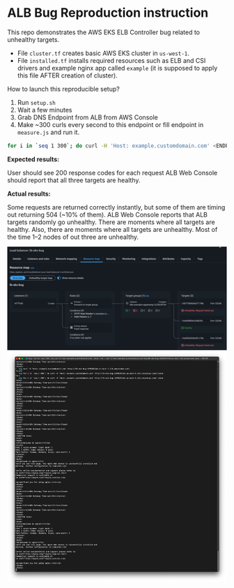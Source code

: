 # ALB Bug Reproduction instruction

This repo demonstrates the AWS EKS ELB Controller bug related to unhealthy targets.

- File `cluster.tf` creates basic AWS EKS cluster in `us-west-1`.
- File `installed.tf` installs required resources such as ELB and CSI drivers and example nginx app called `example` (it
  is supposed to apply this file AFTER creation of cluster).

How to launch this reproducible setup?

1. Run `setup.sh`
2. Wait a few minutes
3. Grab DNS Endpoint from ALB from AWS Console
4. Make ~300 curls every second to this endpoint or fill endpoint in `measure.js` and run it.

```bash
for i in `seq 1 300`; do curl -H 'Host: example.customdomain.com' <ENDPOINT> ; done
```

**Expected results:**

User should see 200 response codes for each request
ALB Web Console should report that all three targets are healthy.

**Actual results:**

Some requests are returned correctly instantly, but some of them are timing out returning 504 (~10% of them).
ALB Web Console reports that ALB targets randomly go unhealthy. There are moments where all targets are healthy. Also,
there are moments where all targets are unhealthy. Most of the time 1–2 nodes of out three are unhealthy.

![alb.png](alb2.png)
![curl.png](curl.png)